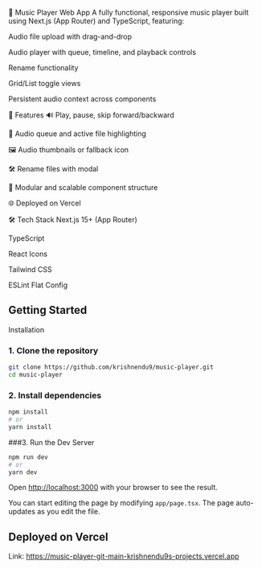 🎵 Music Player Web App
A fully functional, responsive music player built using Next.js (App Router) and TypeScript, featuring:

Audio file upload with drag-and-drop

Audio player with queue, timeline, and playback controls

Rename functionality

Grid/List toggle views

Persistent audio context across components


🚀 Features
🔊 Play, pause, skip forward/backward

🎵 Audio queue and active file highlighting

🖼 Audio thumbnails or fallback icon

🛠 Rename files with modal

🧩 Modular and scalable component structure

🌐 Deployed on Vercel


🛠 Tech Stack
Next.js 15+ (App Router)

TypeScript

React Icons

Tailwind CSS

ESLint Flat Config


## Getting Started

Installation
### 1. Clone the repository

```bash
git clone https://github.com/krishnendu9/music-player.git
cd music-player
```
### 2. Install dependencies

```bash
npm install
# or
yarn install
```
###3. Run the Dev Server

```bash
npm run dev
# or
yarn dev
```

Open [http://localhost:3000](http://localhost:3000) with your browser to see the result.

You can start editing the page by modifying `app/page.tsx`. The page auto-updates as you edit the file.

## Deployed on Vercel
Link: https://music-player-git-main-krishnendu9s-projects.vercel.app
